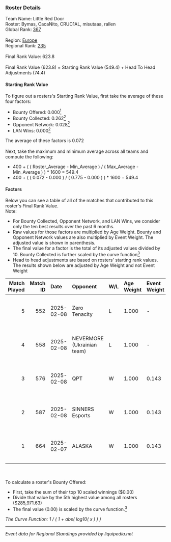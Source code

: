 ### Roster Details<br />
Team Name: Little Red Door<br />
Roster: Bymas, CacaNito, CRUC1AL, misutaaa, rallen<br />
Global Rank: [367](../../standings_global_2025_02_28.md)<br />
<br />
Region: [Europe]( ../../standings_europe_2025_02_28.md)<br />
Regional Rank: [235]( ../../standings_europe_2025_02_28.md)<br />
<br />
Final Rank Value:  623.8<br />
<br />
Final Rank Value (623.8) = Starting Rank Value (549.4) + Head To Head Adjustments (74.4)<br />

#### Starting Rank Value<br />
To figure out a rosters's Starting Rank Value, first take the average of these four factors:<br />
- Bounty Offered: 0.000[<sup>1</sup>](#table2)
- Bounty Collected: 0.262[<sup>2</sup>](#table1)
- Opponent Network: 0.028[<sup>2</sup>](#table1)
- LAN Wins: 0.000[<sup>2</sup>](#table1)

The average of these factors is 0.072<br />
<br />
Next, take the maximum and minimum average across all teams and compute the following:<br />
- 400 + ( ( Roster_Average - Min_Average ) / ( Max_Average - Min_Average ) ) * 1600 = 549.4
- 400 + ( ( 0.072 - 0.000 ) / ( 0.775 - 0.000 ) ) * 1600 = 549.4


#### Factors<br />
Below you can see a table of all of the matches that contributed to this roster's Final Rank Value.<br />
Note:<br />

- For Bounty Collected, Opponent Network, and LAN Wins, we consider only the ten best results over the past 6 months.
- Raw values for those factors are multiplied by Age Weight. Bounty and Opponent Network values are also multiplied by Event Weight. The adjusted value is shown in parenthesis.
- The final value for a factor is the total of its adjusted values divided by 10. Bounty Collected is further scaled by the curve function[<sup>3</sup>](#curveFunction)
- Head to head adjustments are based on rosters' starting rank values. The results shown below are adjusted by Age Weight and not Event Weight
<span id="table1"></span><br />


| Match Played | Match ID | Date       | Opponent                   | W/L | Age Weight | Event Weight | Bounty Collected | Opponent Network | LAN Wins  | H2H Adj. | Roster                                     |
| -: | -: | :- | :- | :- | :- | :- | :- | :- | :- | -: | :- |
|            5 |      552 | 2025-02-08 | Zero Tenacity              | L   | 1.000      | -            | -                | -                | -         |    -5.01 | Bymas, CacaNito, CRUC1AL, misutaaa, rallen |
|            4 |      558 | 2025-02-08 | NEVERMORE (Ukrainian team) | L   | 1.000      | -            | -                | -                | -         |    -6.66 | Bymas, CacaNito, CRUC1AL, misutaaa, rallen |
|            3 |      576 | 2025-02-08 | QPT                        | W   | 1.000      | 0.143        | 0.036 (0.005)    | 0.376 (0.054)    | 0 (0.000) |    30.20 | Bymas, CacaNito, CRUC1AL, misutaaa, rallen |
|            2 |      587 | 2025-02-08 | SINNERS Esports            | W   | 1.000      | 0.143        | 0.033 (0.005)    | 0.633 (0.090)    | 0 (0.000) |    28.39 | Bymas, CacaNito, CRUC1AL, misutaaa, rallen |
|            1 |      664 | 2025-02-07 | ALASKA                     | W   | 1.000      | 0.143        | 0.036 (0.005)    | 0.940 (0.134)    | 0 (0.000) |    27.44 | Bymas, CacaNito, CRUC1AL, misutaaa, rallen |

<br />
<span id="table2"></span><br />
To calculate a roster's Bounty Offered:<br />

- First, take the sum of their top 10 scaled winnings ($0.00)
- Divide that value by the 5th highest value among all rosters ($285,971.63)
- The final value (0.00) is scaled by the curve function.[<sup>3</sup>](#curveFunction)

<span id="curveFunction"></span>_The Curve Function: 1 / ( 1 + abs( log10( x ) ) )_<br />

---
_Event data for Regional Standings provided by liquipedia.net_<br />
